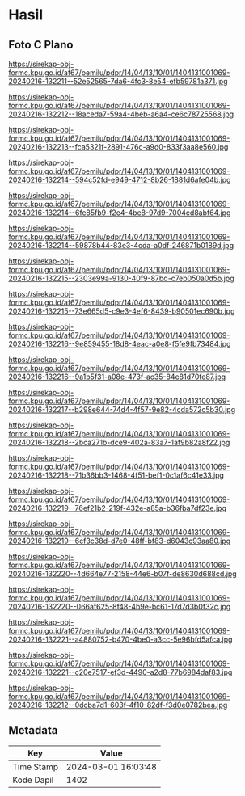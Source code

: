 # Hasil

## Foto C Plano

https://sirekap-obj-formc.kpu.go.id/af67/pemilu/pdpr/14/04/13/10/01/1404131001069-20240216-132211--52e52565-7da6-4fc3-8e54-efb59781a371.jpg

https://sirekap-obj-formc.kpu.go.id/af67/pemilu/pdpr/14/04/13/10/01/1404131001069-20240216-132212--18aceda7-59a4-4beb-a6a4-ce6c78725568.jpg

https://sirekap-obj-formc.kpu.go.id/af67/pemilu/pdpr/14/04/13/10/01/1404131001069-20240216-132213--fca5321f-2891-476c-a9d0-833f3aa8e560.jpg

https://sirekap-obj-formc.kpu.go.id/af67/pemilu/pdpr/14/04/13/10/01/1404131001069-20240216-132214--594c52fd-e949-4712-8b26-1881d6afe04b.jpg

https://sirekap-obj-formc.kpu.go.id/af67/pemilu/pdpr/14/04/13/10/01/1404131001069-20240216-132214--6fe85fb9-f2e4-4be8-97d9-7004cd8abf64.jpg

https://sirekap-obj-formc.kpu.go.id/af67/pemilu/pdpr/14/04/13/10/01/1404131001069-20240216-132214--59878b44-83e3-4cda-a0df-246871b0189d.jpg

https://sirekap-obj-formc.kpu.go.id/af67/pemilu/pdpr/14/04/13/10/01/1404131001069-20240216-132215--2303e99a-9130-40f9-87bd-c7eb050a0d5b.jpg

https://sirekap-obj-formc.kpu.go.id/af67/pemilu/pdpr/14/04/13/10/01/1404131001069-20240216-132215--73e665d5-c9e3-4ef6-8439-b90501ec690b.jpg

https://sirekap-obj-formc.kpu.go.id/af67/pemilu/pdpr/14/04/13/10/01/1404131001069-20240216-132216--9e859455-18d8-4eac-a0e8-f5fe9fb73484.jpg

https://sirekap-obj-formc.kpu.go.id/af67/pemilu/pdpr/14/04/13/10/01/1404131001069-20240216-132216--9a1b5f31-a08e-473f-ac35-84e81d70fe87.jpg

https://sirekap-obj-formc.kpu.go.id/af67/pemilu/pdpr/14/04/13/10/01/1404131001069-20240216-132217--b298e644-74d4-4f57-9e82-4cda572c5b30.jpg

https://sirekap-obj-formc.kpu.go.id/af67/pemilu/pdpr/14/04/13/10/01/1404131001069-20240216-132218--2bca271b-dce9-402a-83a7-1af9b82a8f22.jpg

https://sirekap-obj-formc.kpu.go.id/af67/pemilu/pdpr/14/04/13/10/01/1404131001069-20240216-132218--71b36bb3-1468-4f51-bef1-0c1af6c41e33.jpg

https://sirekap-obj-formc.kpu.go.id/af67/pemilu/pdpr/14/04/13/10/01/1404131001069-20240216-132219--76ef21b2-219f-432e-a85a-b36fba7df23e.jpg

https://sirekap-obj-formc.kpu.go.id/af67/pemilu/pdpr/14/04/13/10/01/1404131001069-20240216-132219--6cf3c38d-d7e0-48ff-bf83-d6043c93aa80.jpg

https://sirekap-obj-formc.kpu.go.id/af67/pemilu/pdpr/14/04/13/10/01/1404131001069-20240216-132220--4d664e77-2158-44e6-b07f-de8630d688cd.jpg

https://sirekap-obj-formc.kpu.go.id/af67/pemilu/pdpr/14/04/13/10/01/1404131001069-20240216-132220--066af625-8f48-4b9e-bc61-17d7d3b0f32c.jpg

https://sirekap-obj-formc.kpu.go.id/af67/pemilu/pdpr/14/04/13/10/01/1404131001069-20240216-132221--a4880752-b470-4be0-a3cc-5e96bfd5afca.jpg

https://sirekap-obj-formc.kpu.go.id/af67/pemilu/pdpr/14/04/13/10/01/1404131001069-20240216-132221--c20e7517-ef3d-4490-a2d8-77b6984daf83.jpg

https://sirekap-obj-formc.kpu.go.id/af67/pemilu/pdpr/14/04/13/10/01/1404131001069-20240216-132212--0dcba7d1-603f-4f10-82df-f3d0e0782bea.jpg


## Metadata

| Key        | Value               |
| ---------- | ------------------- |
| Time Stamp | 2024-03-01 16:03:48 |
| Kode Dapil | 1402                |



